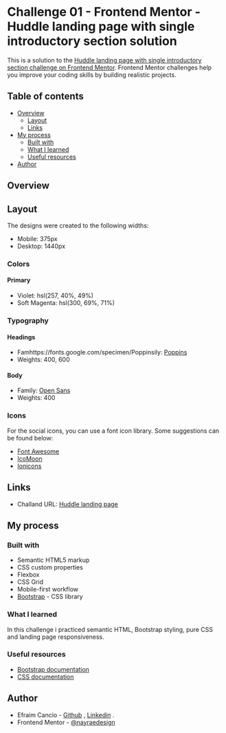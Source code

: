# Challenge 01 - Frontend Mentor - Huddle landing page with single introductory section solution

This is a solution to the [Huddle landing page with single introductory section challenge on Frontend Mentor](https://www.frontendmentor.io/challenges/huddle-landing-page-with-a-single-introductory-section-B_2Wvxgi0). Frontend Mentor challenges help you improve your coding skills by building realistic projects. 

## Table of contents

- [Overview](#overview)
  - [Layout](#layout)
  - [Links](#links)
- [My process](#my-process)
  - [Built with](#built-with)
  - [What I learned](#what-i-learned)
  - [Useful resources](#useful-resources)
- [Author](#author)


## Overview

## Layout

The designs were created to the following widths:

- Mobile: 375px
- Desktop: 1440px

### Colors

#### Primary

- Violet: hsl(257, 40%, 49%)
- Soft Magenta: hsl(300, 69%, 71%)

### Typography

#### Headings

- Famhttps://fonts.google.com/specimen/Poppinsily: [Poppins]()
- Weights: 400, 600

#### Body

- Family: [Open Sans](https://fonts.google.com/specimen/Open+Sans)
- Weights: 400

### Icons

For the social icons, you can use a font icon library. Some suggestions can be found below:

- [Font Awesome](https://fontawesome.com/)
- [IcoMoon](https://icomoon.io/)
- [Ionicons](https://ionicons.com/)


## Links

- Challand URL: [Huddle landing page](https://www.frontendmentor.io/challenges/huddle-landing-page-with-a-single-introductory-section-B_2Wvxgi0)

## My process

### Built with

- Semantic HTML5 markup
- CSS custom properties
- Flexbox
- CSS Grid
- Mobile-first workflow
- [Bootstrap](https://getbootstrap.com/) - CSS library


### What I learned

In this challenge i practiced semantic HTML, Bootstrap styling, pure CSS and landing page responsiveness.


### Useful resources

- [Bootstrap documentation](https://getbootstrap.com/docs/5.2/getting-started/introduction/) 
- [CSS documentation](https://developer.mozilla.org/en-US/docs/Web/CSS) 



## Author

- Efraim Cancio - [Github](https://github.com/EfraimCancio) , [Linkedin](https://www.linkedin.com/in/efraim-fonseca-450a0b219/) .
- Frontend Mentor - [@nayraedesign](https://www.instagram.com/mininayra/)

